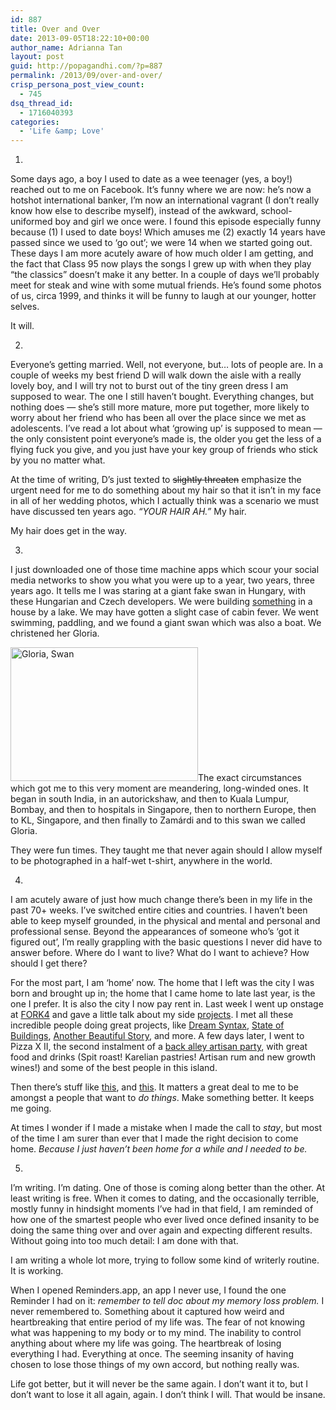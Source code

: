 ```yaml
---
id: 887
title: Over and Over
date: 2013-09-05T18:22:10+00:00
author_name: Adrianna Tan
layout: post
guid: http://popagandhi.com/?p=887
permalink: /2013/09/over-and-over/
crisp_persona_post_view_count:
  - 745
dsq_thread_id:
  - 1716040393
categories:
  - 'Life &amp; Love'
---
```

1.

Some days ago, a boy I used to date as a wee teenager (yes, a boy!) reached out to me on Facebook. It&#8217;s funny where we are now: he&#8217;s now a hotshot international banker, I&#8217;m now an international vagrant (I don&#8217;t really know how else to describe myself), instead of the awkward, school-uniformed boy and girl we once were. I found this episode especially funny because (1) I used to date boys! Which amuses me (2) exactly 14 years have passed since we used to &#8216;go out&#8217;; we were 14 when we started going out. These days I am more acutely aware of how much older I am getting, and the fact that Class 95 now plays the songs I grew up with when they play &#8220;the classics&#8221; doesn&#8217;t make it any better. In a couple of days we&#8217;ll probably meet for steak and wine with some mutual friends. He&#8217;s found some photos of us, circa 1999, and thinks it will be funny to laugh at our younger, hotter selves.

It will.

2.

Everyone&#8217;s getting married. Well, not everyone, but&#8230; lots of people are. In a couple of weeks my best friend D will walk down the aisle with a really lovely boy, and I will try not to burst out of the tiny green dress I am supposed to wear. The one I still haven&#8217;t bought. Everything changes, but nothing does — she&#8217;s still more mature, more put together, more likely to worry about her friend who has been all over the place since we met as adolescents. I&#8217;ve read a lot about what &#8216;growing up&#8217; is supposed to mean — the only consistent point everyone&#8217;s made is, the older you get the less of a flying fuck you give, and you just have your key group of friends who stick by you no matter what.

At the time of writing, D&#8217;s just texted to <s>slightly threaten</s> emphasize the urgent need for me to do something about my hair so that it isn&#8217;t in my face in all of her wedding photos, which I actually think was a scenario we must have discussed ten years ago. _&#8220;YOUR HAIR AH.&#8221;_ My hair.

My hair does get in the way.

3.

I just downloaded one of those time machine apps which scour your social media networks to show you what you were up to a year, two years, three years ago. It tells me I was staring at a giant fake swan in Hungary, with these Hungarian and Czech developers. We were building [something](http://photogotchi.com/) in a house by a lake. We may have gotten a slight case of cabin fever. We went swimming, paddling, and we found a giant swan which was also a boat. We christened her Gloria.

 <img src="http://res.cloudinary.com/dmchbvarm/image/upload/h_214,w_300/v1456562771/balaton_swan_ahb0xd.png" alt="Gloria, Swan" width="300" height="214" class="alignright size-medium wp-image-898" />The exact circumstances which got me to this very moment are meandering, long-winded ones. It began in south India, in an autorickshaw, and then to Kuala Lumpur, Bombay, and then to hospitals in Singapore, then to northern Europe, then to KL, Singapore, and then finally to Zamárdi and to this swan we called Gloria.

They were fun times. They taught me that never again should I allow myself to be photographed in a half-wet t-shirt, anywhere in the world.

4.

I am acutely aware of just how much change there&#8217;s been in my life in the past 70+ weeks. I&#8217;ve switched entire cities and countries. I haven&#8217;t been able to keep myself grounded, in the physical and mental and personal and professional sense. Beyond the appearances of someone who&#8217;s &#8216;got it figured out&#8217;, I&#8217;m really grappling with the basic questions I never did have to answer before. Where do I want to live? What do I want to achieve? How should I get there?

For the most part, I am &#8216;home&#8217; now. The home that I left was the city I was born and brought up in; the home that I came home to late last year, is the one I prefer. It is also the city I now pay rent in. Last week I went up onstage at [FORK4](https://fork.eventbrite.com/) and gave a little talk about my side [projects](http://wethecitizens.sg/). I met all these incredible people doing great projects, like [Dream Syntax](http://dreamsyntax.bigcartel.com/about-the-book), [State of Buildings](http://stateofbuildings.sg/#!/map), [Another Beautiful Story](http://vimeo.com/anotherbeautifulstory), and more. A few days later, I went to Pizza X II, the second instalment of a [back alley artisan party](http://pizzaxfeast-eorg.eventbrite.sg/), with great food and drinks (Spit roast! Karelian pastries! Artisan rum and new growth wines!) and some of the best people in this island.

Then there&#8217;s stuff like [this](http://thehawkersessions-es2.eventbrite.com/), and [this](http://happinessserved.sg/web/prelaunch.html). It matters a great deal to me to be amongst a people that want to _do things_. Make something better. It keeps me going.

At times I wonder if I made a mistake when I made the call to _stay_, but most of the time I am surer than ever that I made the right decision to come home. _Because I just haven&#8217;t been home for a while and I needed to be._

5.

I&#8217;m writing. I&#8217;m dating. One of those is coming along better than the other. At least writing is free. When it comes to dating, and the occasionally terrible, mostly funny in hindsight moments I&#8217;ve had in that field, I am reminded of how one of the smartest people who ever lived once defined insanity to be doing the same thing over and over again and expecting different results. Without going into too much detail: I am done with that.

I am writing a whole lot more, trying to follow some kind of writerly routine. It is working.

When I opened Reminders.app, an app I never use, I found the one Reminder I had on it: _remember to tell doc about my memory loss problem._ I never remembered to. Something about it captured how weird and heartbreaking that entire period of my life was. The fear of not knowing what was happening to my body or to my mind. The inability to control anything about where my life was going. The heartbreak of losing everything I had. Everything at once. The seeming insanity of having chosen to lose those things of my own accord, but nothing really was.

Life got better, but it will never be the same again. I don&#8217;t want it to, but I don&#8217;t want to lose it all again, again. I don&#8217;t think I will. That would be insane.

